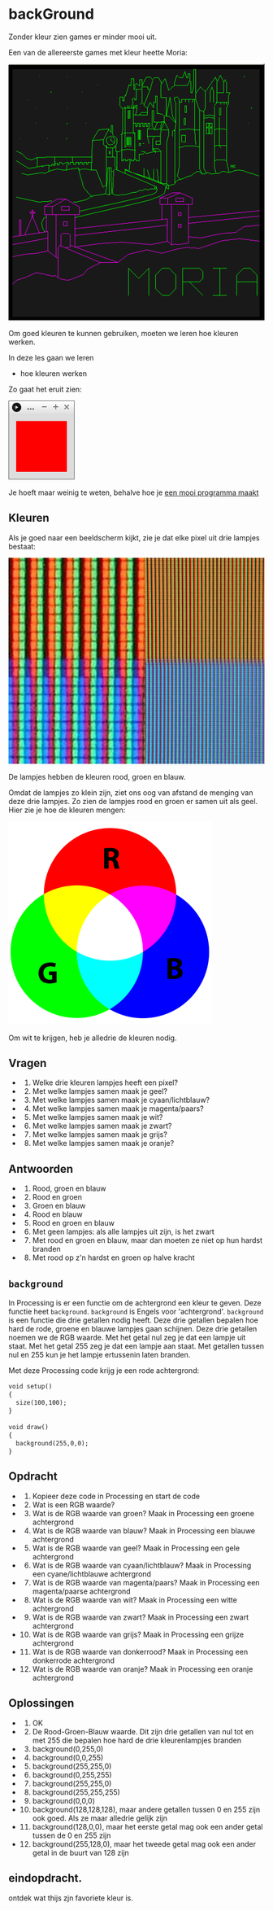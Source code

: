 # backGround

Zonder kleur zien games er minder mooi uit.

Een van de allereerste games met kleur heette Moria:

![Moria](PLATO_Moria.png)

Om goed kleuren te kunnen gebruiken,
moeten we leren hoe kleuren werken.

In deze les gaan we leren 

 * hoe kleuren werken

Zo gaat het eruit zien:

![background](background.png)

Je hoeft maar weinig te weten, behalve hoe je
[een mooi programma maakt](../EenMooiProgramma/README.md)

## Kleuren

Als je goed naar een beeldscherm kijkt, zie je dat elke pixel
uit drie lampjes bestaat:

![RGB pixels](RGB_pixels.jpg)

De lampjes hebben de kleuren rood, groen en blauw.

Omdat de lampjes zo klein zijn, ziet ons oog van afstand de menging van deze drie lampjes.
Zo zien de lampjes rood en groen er samen uit als geel.
Hier zie je hoe de kleuren mengen:

![Additieve kleuren](AdditiveColor.png)

Om wit te krijgen, heb je alledrie de kleuren nodig.

## Vragen

 * 1. Welke drie kleuren lampjes heeft een pixel?
 * 2. Met welke lampjes samen maak je geel?
 * 3. Met welke lampjes samen maak je cyaan/lichtblauw?
 * 4. Met welke lampjes samen maak je magenta/paars?
 * 5. Met welke lampjes samen maak je wit?
 * 6. Met welke lampjes samen maak je zwart?
 * 7. Met welke lampjes samen maak je grijs?
 * 8. Met welke lampjes samen maak je oranje?

## Antwoorden

 * 1. Rood, groen en blauw
 * 2. Rood en groen
 * 3. Groen en blauw
 * 4. Rood en blauw
 * 5. Rood en groen en blauw
 * 6. Met geen lampjes: als alle lampjes uit zijn, is het zwart
 * 7. Met rood en groen en blauw, maar dan moeten ze niet op hun hardst branden
 * 8. Met rood op z'n hardst en groen op halve kracht

## `background`

In Processing is er een functie om de achtergrond een kleur te geven.
Deze functie heet `background`.
`background` is Engels voor 'achtergrond'.
`background` is een functie die drie getallen nodig heeft.
Deze drie getallen bepalen hoe hard de rode, groene en blauwe lampjes gaan schijnen.
Deze drie getallen noemen we de RGB waarde.
Met het getal nul zeg je dat een lampje uit staat.
Met het getal 255 zeg je dat een lampje aan staat.
Met getallen tussen nul en 255 kun je het lampje ertussenin laten branden. 
 
Met deze Processing code krijg je een rode achtergrond:

```
void setup()
{
  size(100,100);
}

void draw()
{
  background(255,0,0);
}
```

## Opdracht

 * 1. Kopieer deze code in Processing en start de code
 * 2. Wat is een RGB waarde?
 * 3. Wat is de RGB waarde van groen? Maak in Processing een groene achtergrond
 * 4. Wat is de RGB waarde van blauw? Maak in Processing een blauwe achtergrond
 * 5. Wat is de RGB waarde van geel? Maak in Processing een gele achtergrond
 * 6. Wat is de RGB waarde van cyaan/lichtblauw? Maak in Processing een cyane/lichtblauwe achtergrond
 * 7. Wat is de RGB waarde van magenta/paars? Maak in Processing een magenta/paarse achtergrond
 * 8. Wat is de RGB waarde van wit? Maak in Processing een witte achtergrond
 * 9. Wat is de RGB waarde van zwart? Maak in Processing een zwart achtergrond
 * 10. Wat is de RGB waarde van grijs? Maak in Processing een grijze achtergrond
 * 11. Wat is de RGB waarde van donkerrood? Maak in Processing een donkerrode achtergrond
 * 12. Wat is de RGB waarde van oranje? Maak in Processing een oranje achtergrond

## Oplossingen

 * 1. OK
 * 2. De Rood-Groen-Blauw waarde. Dit zijn drie getallen van nul tot en met 255 die bepalen hoe hard de drie kleurenlampjes branden
 * 3. background(0,255,0)
 * 4. background(0,0,255)
 * 5. background(255,255,0)
 * 6. background(0,255,255)
 * 7. background(255,255,0)
 * 8. background(255,255,255)
 * 9. background(0,0,0)
 * 10. background(128,128,128), maar andere getallen tussen 0 en 255 zijn ook goed. Als ze maar alledrie gelijk zijn
 * 11. background(128,0,0), maar het eerste getal mag ook een ander getal tussen de 0 en 255 zijn
 * 12. background(255,128,0), maar het tweede getal mag ook een ander getal in de buurt van 128 zijn


## eindopdracht.
ontdek wat thijs zjn favoriete kleur is.
